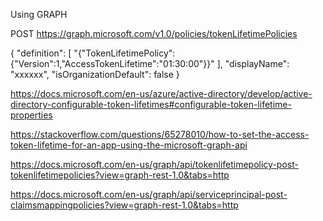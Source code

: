 Using GRAPH 

POST https://graph.microsoft.com/v1.0/policies/tokenLifetimePolicies

{
  "definition": [
    "{\"TokenLifetimePolicy\":{\"Version\":1,\"AccessTokenLifetime\":\"01:30:00\"}}"
  ],
  "displayName": "xxxxxx",
  "isOrganizationDefault": false
}

https://docs.microsoft.com/en-us/azure/active-directory/develop/active-directory-configurable-token-lifetimes#configurable-token-lifetime-properties

https://stackoverflow.com/questions/65278010/how-to-set-the-access-token-lifetime-for-an-app-using-the-microsoft-graph-api

https://docs.microsoft.com/en-us/graph/api/tokenlifetimepolicy-post-tokenlifetimepolicies?view=graph-rest-1.0&tabs=http

https://docs.microsoft.com/en-us/graph/api/serviceprincipal-post-claimsmappingpolicies?view=graph-rest-1.0&tabs=http
